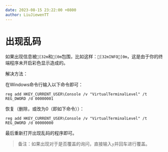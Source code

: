 ```yaml
---
date: 2023-08-15 23:22:00 +0800
author: LiuJiewenTT
---
```


# 出现乱码

如果出现信息被`[32m`和`[0m`包围，比如这样：`[32mINFO[0m`，这是由于你的终端程序未开启彩色显示造成的。

解决方法：

在Windows命令行输入以下命令即可：

``` shell
reg add HKEY_CURRENT_USER\Console /v "VirtualTerminalLevel" /t REG_DWORD /d 00000001
```

恢复（删除，或改为0（即如下命令））：

``` shell
reg add HKEY_CURRENT_USER\Console /v "VirtualTerminalLevel" /t REG_DWORD /d 00000000
```

最后重新打开出现乱码的程序即可。

> 备注：如果出现对于是否覆盖的询问，直接输入`y`并回车进行覆盖。